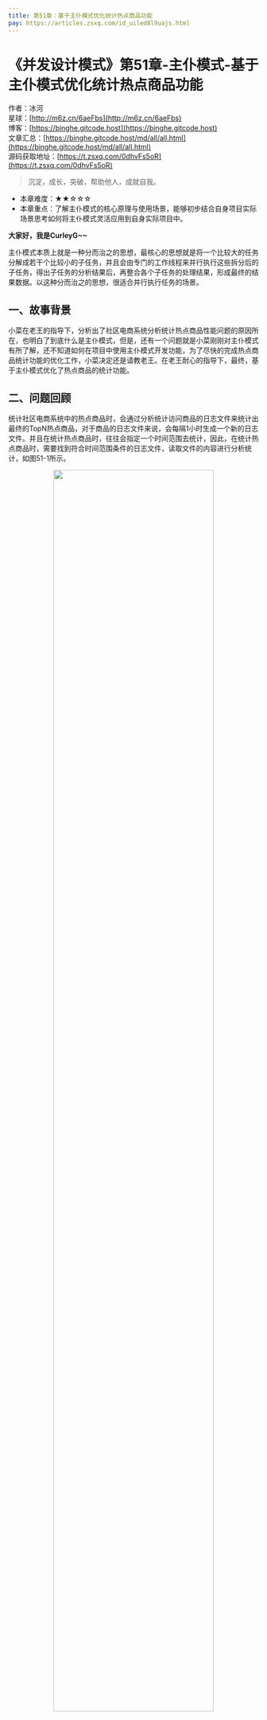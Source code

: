 ```yaml
---
title: 第51章：基于主仆模式优化统计热点商品功能
pay: https://articles.zsxq.com/id_uiled8l9uajs.html
---
```


# 《并发设计模式》第51章-主仆模式-基于主仆模式优化统计热点商品功能

作者：冰河
<br/>星球：[http://m6z.cn/6aeFbs](http://m6z.cn/6aeFbs)
<br/>博客：[https://binghe.gitcode.host](https://binghe.gitcode.host)
<br/>文章汇总：[https://binghe.gitcode.host/md/all/all.html](https://binghe.gitcode.host/md/all/all.html)
<br/>源码获取地址：[https://t.zsxq.com/0dhvFs5oR](https://t.zsxq.com/0dhvFs5oR)

> 沉淀，成长，突破，帮助他人，成就自我。

* 本章难度：★★☆☆☆
* 本章重点：了解主仆模式的核心原理与使用场景，能够初步结合自身项目实际场景思考如何将主仆模式灵活应用到自身实际项目中。

**大家好，我是CurleyG~~**

主仆模式本质上就是一种分而治之的思想，最核心的思想就是将一个比较大的任务分解成若干个比较小的子任务，并且会由专门的工作线程来并行执行这些拆分后的子任务，得出子任务的分析结果后，再整合各个子任务的处理结果，形成最终的结果数据。以这种分而治之的思想，很适合并行执行任务的场景。

## 一、故事背景

小菜在老王的指导下，分析出了社区电商系统分析统计热点商品性能问题的原因所在，也明白了到底什么是主仆模式，但是，还有一个问题就是小菜刚刚对主仆模式有所了解，还不知道如何在项目中使用主仆模式开发功能，为了尽快的完成热点商品统计功能的优化工作，小菜决定还是请教老王。在老王耐心的指导下，最终，基于主仆模式优化了热点商品的统计功能。

## 二、问题回顾

统计社区电商系统中的热点商品时，会通过分析统计访问商品的日志文件来统计出最终的TopN热点商品，对于商品的日志文件来说，会每隔1小时生成一个新的日志文件。并且在统计热点商品时，往往会指定一个时间范围去统计，因此，在统计热点商品时，需要找到符合时间范围条件的日志文件，读取文件的内容进行分析统计，如图51-1所示。

<div align="center">
    <img src="https://binghe.gitcode.host/assets/images/core/concurrent/2023-11-05-002.png?raw=true" width="80%">
    <br/>
</div>

如果整个过程采用串行化方式执行，当商品非常多，用户访问量比较高，并且运营需要分析统计的时间跨度比较长时，这种统计方式就会出现很严重的性能问题，如图51-2所示。

<div align="center">
    <img src="https://binghe.gitcode.host/assets/images/core/concurrent/2023-11-05-003.png?raw=true" width="80%">
    <br/>
</div>

经过分析，社区电商系统根据日志文件统计热点商品，并且每隔一段时间会新生成一个日志文件的业务，就很适合使用主仆模式来优化业务场景。

## 三、优化流程

使用主仆模式优化统计热点商品的功能流程如图51-3所示。

## 查看全文

加入[冰河技术](http://m6z.cn/6aeFbs)知识星球，解锁完整技术文章与完整代码
